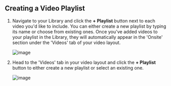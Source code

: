 ## Creating a Video Playlist

1. Navigate to your Library and click the **+ Playlist** button next to each video you'd like to include. You can either create a new playlist by typing its name or choose from existing ones. Once you've added videos to your playlist in the Library, they will automatically appear in the 'Onsite' section under the 'Videos' tab of your video layout.

   ![image](https://github.com/user-attachments/assets/6fc207ae-efd7-4a38-b938-5fb44bd87399)

2. Head to the 'Videos' tab in your video layout and click the **+ Playlist** button to either create a new playlist or select an existing one.

   ![image](https://github.com/user-attachments/assets/f5106ef4-7298-42cb-9981-85486a704978)